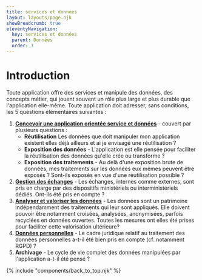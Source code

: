 ```yaml
---
title: services et données
layout: layouts/page.njk
showBreadcrumb: true
eleventyNavigation:
  key: services et données
  parent: Données
  order: 1
---
```


# Introduction

Toute application offre des services et manipule des données, des concepts métier, qui jouent souvent un rôle plus large et plus durable que l'application elle-même. Toute application doit adresser, sans conditions, les 5 questions élémentaires suivantes :

1. [**Concevoir une application orientée service et données**](../donnees-et-api-donnees-et-services) - couvert par plusieurs questions :
   -  **Réutilisation** Les données que doit manipuler mon application existent elles déjà ailleurs et ai je envisagé une réutilisation ?
   -  **Exposition des données** - L'application est elle pensée pour faciliter la réutilisation des données qu'elle crée ou transforme ?
   -  **Exposition des traitements** - Au delà d'une exposition brute de données, mes traitements sur les données eux mêmes peuvent être exposés ? Sont-ils exposés en vue d'une réutilisation possible ?
1. [**Gestion des échanges**](../gestion-des-echanges) - Les échanges, internes comme externes, sont pris en charge par des dispositifs ministériels ou interministériels dédiés. Ont-ils été pris en compte ?
2. [**Analyser et valoriser les données**](../donnees-et-api-analyser-et-valoriser-les-donnees) - Les données sont un patrimoine indépendamment des traitements qui leur sont appliqués. Elle doivent pouvoir être notamment croisées, analysées, anonymisées, parfois recyclées en données ouvertes. Toutes les mesures ont elles été prises pour faciliter cette valorisation ultérieure?
3. [**Données personnelles**](../donnees-et-api-donnees-personnelles) - Le cadre juridique relatif au traitement des données personnelles a-t-il été bien pris en compte (cf. notamment RGPD) ?
4. **Archivage** - Le cycle de vie complet des données manipulées par l'application a-t-il été pensé ?

{% include "components/back_to_top.njk" %}
